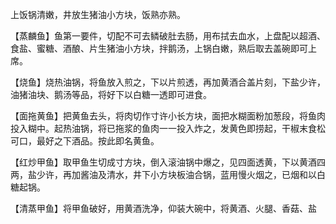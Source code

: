 上饭锅清嫩，井放生猪油小方块，饭熟亦熟。

【蒸麟鱼】鱼第一要件，切配不可去鳞破肚去肠，用布拭去血水，上盘配以超酒、食盐、蜜糖、酒酿、片生猪油小方块，拌鹅汤，上锅白嫩，熟后取去盖碗即可上席。

【烧鱼】烧热油锅，将鱼放入煎之，下以片煎透，再加黄酒合盖片刻，下盐少许，油猪油块、鹅汤等品，将好下以白糖一透即可进食。

【面拖黄鱼】把黄鱼去头，将肉切作寸许小长方块，面把水糊面粉加葱段，将鱼肉投入糊中。起热油锅，将已拖浆的鱼肉一一投入炸之，发黄色即捞起，干椒末食松可口，最好之下酒品。按此即名黄鱼。

【红炒甲鱼】取甲鱼生切成寸方块，倒入滚油锅中爆之，见四面透黄，下以黄酒四两，盐少许，再加酱油及清水，井下小方块板油合锅，蓝用慢火烟之，已烟和以白糖起锅。

【清蒸甲鱼】将甲鱼破好，用黄酒洗净，仰装大碗中，将黄酒、火腿、香菇、盐
